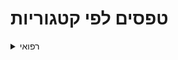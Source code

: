 # טפסים לפי קטגוריות

<details>
<summary markdown='span'>רפואי</summary>

[aaa](https://www.google.com)

[טופס תיעוד אירוע רפואי](https://motid-1221.formtitan.com/Medical_journal)

</details>
